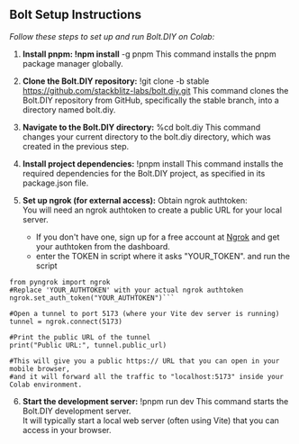 Bolt Setup Instructions
------------------------
*Follow these steps to set up and run Bolt.DIY on Colab:*
1. **Install pnpm: !npm install** -g pnpm
This command installs the pnpm package manager globally.

2. **Clone the Bolt.DIY repository:** !git clone -b stable https://github.com/stackblitz-labs/bolt.diy.git
This command clones the Bolt.DIY repository from GitHub, specifically the stable branch, into a directory named bolt.diy.

3. **Navigate to the Bolt.DIY directory:** %cd bolt.diy
This command changes your current directory to the bolt.diy directory, which was created in the previous step.

4. **Install project dependencies:** !pnpm install
This command installs the required dependencies for the Bolt.DIY project, as specified in its package.json file.

5. **Set up ngrok (for external access):**
Obtain ngrok authtoken:  
You will need an ngrok authtoken to create a public URL for your local server.
   * If you don't have one, sign up for a free account at [Ngrok](https://ngrok.com/) and get your authtoken from the dashboard.
   * enter the TOKEN in script where it asks "YOUR_TOKEN". and run the script

```
from pyngrok import ngrok
#Replace 'YOUR_AUTHTOKEN' with your actual ngrok authtoken
ngrok.set_auth_token("YOUR_AUTHTOKEN")```

#Open a tunnel to port 5173 (where your Vite dev server is running)
tunnel = ngrok.connect(5173)

#Print the public URL of the tunnel
print("Public URL:", tunnel.public_url)

#This will give you a public https:// URL that you can open in your mobile browser,
#and it will forward all the traffic to "localhost:5173" inside your Colab environment.
```

6. **Start the development server:** !pnpm run dev
This command starts the Bolt.DIY development server.  
It will typically start a local web server (often using Vite) that you can access in your browser.
